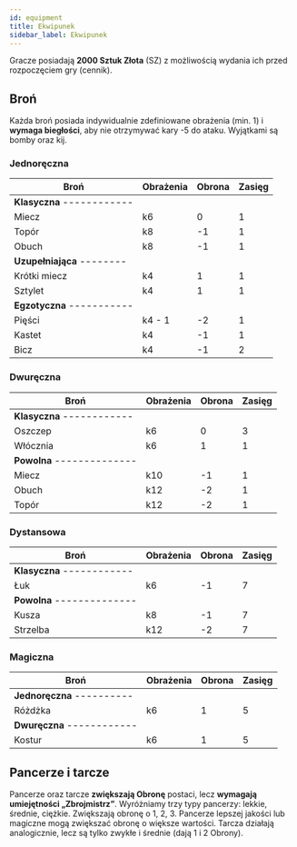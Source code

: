 ```yaml
---
id: equipment
title: Ekwipunek
sidebar_label: Ekwipunek
---
```


Gracze posiadają **2000 Sztuk Złota** (SZ) z możliwością wydania ich przed rozpoczęciem gry (cennik).

## Broń
Każda broń posiada indywidualnie zdefiniowane obrażenia (min. 1) i **wymaga biegłości**, aby nie otrzymywać kary -5 do ataku. Wyjątkami są bomby oraz kij.

### Jednoręczna
| Broń                      | Obrażenia | Obrona    | Zasięg    |
|---------------------------|-----------|-----------|-----------|
| **Klasyczna** ------------|           |           |           |
| Miecz                     | k6        | 0         | 1         |
| Topór                     | k8        | -1        | 1         |
| Obuch                     | k8        | -1        | 1         |
| **Uzupełniająca** --------|           |           |           |
| Krótki miecz              | k4        | 1         | 1         |
| Sztylet                   | k4        | 1         | 1         |
| **Egzotyczna** -----------|           |           |           |
| Pięści                    | k4 - 1    | -2        | 1         |
| Kastet                    | k4        | -1        | 1         |
| Bicz                      | k4        | -1        | 2         |

### Dwuręczna
| Broń                      | Obrażenia | Obrona    | Zasięg    |
|---------------------------|-----------|-----------|-----------|
| **Klasyczna** ------------|           |           |           |
| Oszczep                   | k6        | 0         | 3         |
| Włócznia                  | k6        | 1         | 1         |
| **Powolna** --------------|           |           |           |
| Miecz                     | k10       | -1        | 1         |
| Obuch                     | k12       | -2        | 1         |
| Topór                     | k12       | -2        | 1         |


### Dystansowa
| Broń                      | Obrażenia | Obrona    | Zasięg    |
|---------------------------|-----------|-----------|-----------|
| **Klasyczna** ------------|           |           |           |
| Łuk                       | k6        | -1        | 7         |
| **Powolna** --------------|           |           |           |
| Kusza                     | k8        | -1        | 7         |
| Strzelba                  | k12       | -2        | 7         |


### Magiczna
| Broń                      | Obrażenia | Obrona    | Zasięg    |
|---------------------------|-----------|-----------|-----------|
| **Jednoręczna** ----------|           |           |           |
| Różdżka                   | k6        | 1         | 5         |
| **Dwuręczna** ------------|           |           |           |
| Kostur                    | k6        | 1         | 5         |

## Pancerze i tarcze
Pancerze oraz tarcze **zwiększają Obronę** postaci, lecz **wymagają umiejętności „Zbrojmistrz”**. Wyróżniamy trzy typy pancerzy: lekkie, średnie, ciężkie. Zwiększają obronę o 1, 2, 3. Pancerze lepszej jakości lub magiczne mogą zwiększać obronę o większe wartości. Tarcza działają analogicznie, lecz są tylko zwykłe i średnie (dają 1 i 2 Obrony).
